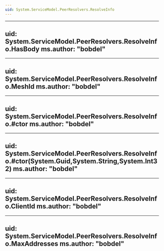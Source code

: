 ```yaml
---
uid: System.ServiceModel.PeerResolvers.ResolveInfo
---
```


---
uid: System.ServiceModel.PeerResolvers.ResolveInfo.HasBody
ms.author: "bobdel"
---

---
uid: System.ServiceModel.PeerResolvers.ResolveInfo.MeshId
ms.author: "bobdel"
---

---
uid: System.ServiceModel.PeerResolvers.ResolveInfo.#ctor
ms.author: "bobdel"
---

---
uid: System.ServiceModel.PeerResolvers.ResolveInfo.#ctor(System.Guid,System.String,System.Int32)
ms.author: "bobdel"
---

---
uid: System.ServiceModel.PeerResolvers.ResolveInfo.ClientId
ms.author: "bobdel"
---

---
uid: System.ServiceModel.PeerResolvers.ResolveInfo.MaxAddresses
ms.author: "bobdel"
---
